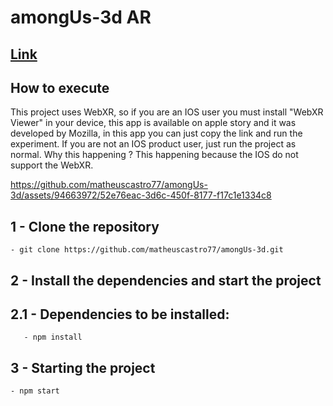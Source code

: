 # amongUs-3d AR

## [Link](https://pokedex-ebon-iota.vercel.app/)

## How to execute
This project uses WebXR, so if you are an IOS user you must install "WebXR Viewer" in your device, this app is available on apple story and it was developed by Mozilla, in this app you can just copy the link and run the experiment.
If you are not an IOS product user, just run the project as normal.
Why this happening ? 
This happening because the IOS do not support the WebXR.

https://github.com/matheuscastro77/amongUs-3d/assets/94663972/52e76eac-3d6c-450f-8177-f17c1e1334c8



## 1 - Clone the repository
	- git clone https://github.com/matheuscastro77/amongUs-3d.git
## 2 - Install the dependencies and start the project

## 2.1 - Dependencies to be installed:
       - npm install
      
## 3 - Starting the project
	- npm start
      
  
